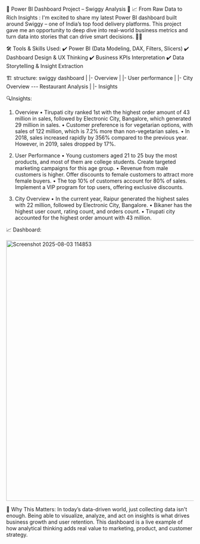 🚀 Power BI Dashboard Project – Swiggy Analysis 🛵
 📈 From Raw Data to Rich Insights :
I'm excited to share my latest Power BI dashboard built around Swiggy – one of India’s top food delivery platforms. This project gave me an opportunity to deep dive into real-world business metrics and turn data into stories that can drive smart decisions. 🧠💡


🛠️ Tools & Skills Used:
✔️ Power BI (Data Modeling, DAX, Filters, Slicers)
✔️ Dashboard Design & UX Thinking
✔️ Business KPIs Interpretation
✔️ Data Storytelling & Insight Extraction
 
🏗️ structure:
  swiggy dashboard
 |
 |- Overview
 |
 |- User performance 
 |
 |- City Overview --- Restaurant Analysis
 |
 |- Insights
 
 
🔍Insights:
1. Overview
•	Tirupati city ranked 1st with the highest order amount of 43 million in sales, followed by Electronic City, Bangalore, which generated 29 million in sales.
•	Customer preference is for vegetarian options, with sales of 122 million, which is 7.2% more than non-vegetarian sales.
•	In 2018, sales increased rapidly by 356% compared to the previous year. However, in 2019, sales dropped by 17%.

2. User Performance
•	Young customers aged 21 to 25 buy the most products, and most of them are college students. Create targeted marketing campaigns for this age group.
•	Revenue from male customers is higher. Offer discounts to female customers to attract more female buyers.
•	The top 10% of customers account for 80% of sales. Implement a VIP program for top users, offering exclusive discounts.


3. City Overview
•	In the current year, Raipur generated the highest sales with 22 million, followed by Electronic City, Bangalore.
•	Bikaner has the highest user count, rating count, and orders count.
•	Tirupati city accounted for the highest order amount with 43 million.

📈 Dashboard:

<img width="1247" height="699" alt="Screenshot 2025-08-03 114853" src="https://github.com/user-attachments/assets/26c4bb76-b8d6-490c-85a0-d59da08925b7" />



💬 Why This Matters:
In today’s data-driven world, just collecting data isn't enough. Being able to visualize, analyze, and act on insights is what drives business growth and user retention. This dashboard is a live example of how analytical thinking adds real value to marketing, product, and customer strategy.




